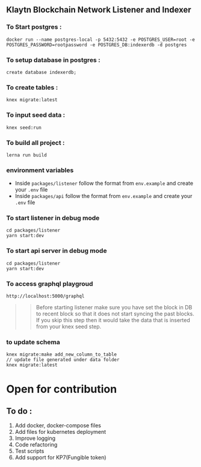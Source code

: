 ## Klaytn Blockchain Network Listener and Indexer

### To Start postgres : 
```
docker run --name postgres-local -p 5432:5432 -e POSTGRES_USER=root -e POSTGRES_PASSWORD=rootpassword -e POSTGRES_DB:indexerdb -d postgres
```

### To setup database in postgres : 
```
create database indexerdb;
```

### To create tables : 
```
knex migrate:latest
```

### To input seed data : 
```
knex seed:run
```

### To build all project :
```
lerna run build
```

### environment variables
- Inside `packages/listener` follow the format from `env.example` and create your `.env` file
- Inside `packages/api` follow the format from `env.example` and create your `.env` file

### To start listener in debug mode
```
cd packages/listener
yarn start:dev
```

### To start api server in debug mode
```
cd packages/listener
yarn start:dev
```

### To access graphql playgroud
```
http://localhost:5000/graphql
```
>> Before starting listener make sure you have set the block in DB to recent block so that it does not start syncing the past blocks. If you skip this step then it would take the data that is inserted from your knex seed step.

### to update schema
```
knex migrate:make add_new_column_to_table
// update file generated under data folder
knex migrate:latest
```

# Open for contribution

## To do : 
1. Add docker, docker-compose files
2. Add files for kubernetes deployment
3. Improve logging
4. Code refactoring
5. Test scripts
6. Add support for KP7(Fungible token)